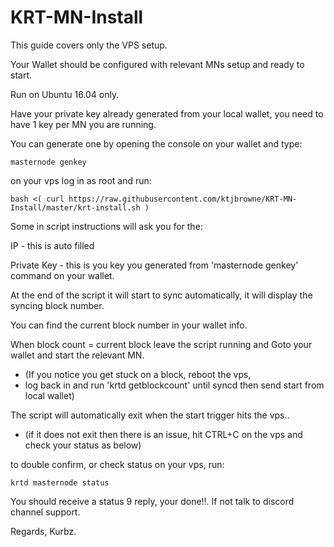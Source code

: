 # KRT-MN-Install
This guide covers only the VPS setup.

Your Wallet should be configured with relevant MNs setup and ready to start.

Run on Ubuntu 16.04 only. 

Have your private key already generated from your local wallet, you need to have 1 key per MN you are running.

You can generate one by opening the console on your wallet and type:

````
masternode genkey
````

on your vps log in as root and run:

```
bash <( curl https://raw.githubusercontent.com/ktjbrowne/KRT-MN-Install/master/krt-install.sh )
```

Some in script instructions will ask you for the:

IP - this is auto filled

Private Key - this is you key you generated from 'masternode genkey' command on your wallet.

At the end of the script it will start to sync automatically, it will display the syncing block number.

You can find the current block number in your wallet info.

When block count = current block leave the script running and Goto your wallet and start the relevant MN.
  
* (If you notice you get stuck on a block, reboot the vps, 
* log back in and run 'krtd getblockcount' until syncd then send start from local wallet)

The script will automatically exit when the start trigger hits the vps..

* (if it does not exit then there is an issue, hit CTRL+C on the vps and check your status as below)

to double confirm, or check status on your vps, run:

````
krtd masternode status
````

You should receive a status 9 reply, your done!!.
If not talk to discord channel support.

Regards, Kurbz.
